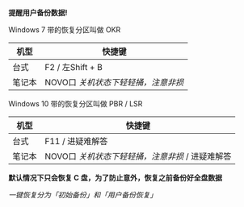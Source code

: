 **提醒用户备份数据!**

Windows 7 带的恢复分区叫做 OKR

| 机型   | 快捷键                              |
| ------ | ----------------------------------- |
| 台式   | F2 / 左Shift + B                    |
| 笔记本 | NOVO口 *关机状态下轻轻捅，注意非损* |



Windows 10 带的恢复分区叫做 PBR / LSR

| 机型   | 快捷键                                           |
| ------ | ------------------------------------------------ |
| 台式   | F11 / 进疑难解答                                 |
| 笔记本 | NOVO口 *关机状态下轻轻捅，注意非损* / 进疑难解答 |

**默认情况下只会恢复 C 盘，为了防止意外，恢复之前备份好全盘数据**



*一键恢复分为「初始备份」和「用户备份恢复」*

